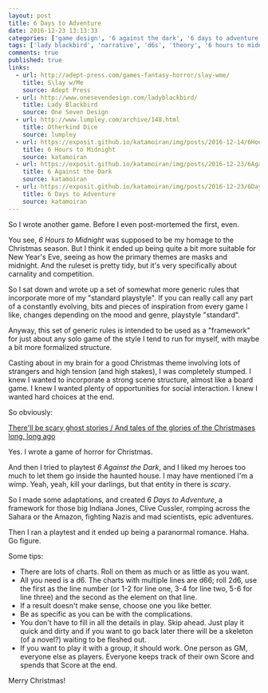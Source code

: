 ```yaml
---
layout: post
title: 6 Days to Adventure
date: 2016-12-23 13:13:33
categories: ['game design', '6 against the dark', '6 days to adventure']
tags: ['lady blackbird', 'narrative', 'd6s', 'theory', '6 hours to midnight']
comments: true
published: true
links:
  - url: http://adept-press.com/games-fantasy-horror/slay-wme/
    title: S\lay w/Me
    source: Adept Press
  - url: http://www.onesevendesign.com/ladyblackbird/
    title: Lady Blackbird
    source: One Seven Design
  - url: http://www.lumpley.com/archive/148.html
    title: Otherkind Dice
    source: lumpley
  - url: https://exposit.github.io/katamoiran/img/posts/2016-12-14/6HoursToMidnight_v1_alpha.pdf
    title: 6 Hours to Midnight
    source: katamoiran
  - url: https://exposit.github.io/katamoiran/img/posts/2016-12-23/6AgainstTheDark_v1_alpha.pdf
    title: 6 Against the Dark
    source: katamoiran
  - url: https://exposit.github.io/katamoiran/img/posts/2016-12-23/6DaysToAdventure_v1_alpha.pdf
    title: 6 Days to Adventure
    source: katamoiran
---
```


So I wrote another game. Before I even post-mortemed the first, even.

You see, *6 Hours to Midnight* was supposed to be my homage to the Christmas season. But I think it ended up being quite a bit more suitable for New Year's Eve, seeing as how the primary themes are masks and midnight. And the ruleset is pretty tidy, but it's very specifically about carnality and competition.

So I sat down and wrote up a set of somewhat more generic rules that incorporate more of my "standard playstyle". If you can really call any part of a constantly evolving, bits and pieces of inspiration from every game I like, changes depending on the mood and genre, playstyle "standard".

Anyway, this set of generic rules is intended to be used as a "framework" for just about any solo game of the style I tend to run for myself, with maybe a bit more formalized structure.

Casting about in my brain for a good Christmas theme involving lots of strangers and high tension (and high stakes), I was completely stumped. I knew I wanted to incorporate a strong scene structure, almost like a board game. I knew I wanted plenty of opportunities for social interaction. I knew I wanted hard choices at the end.

So obviously:

[There'll be scary ghost stories / And tales of the glories of the Christmases long, long ago](https://www.google.com/search?q=scary+ghost+stories+lyrics&oq=scary+ghost+stories+lyrics)

Yes. I wrote a game of horror for Christmas.

And then I tried to playtest *6 Against the Dark*, and I liked my heroes too much to let them go inside the haunted house. I may have mentioned I'm a wimp. Yeah, yeah, kill your darlings, but that entity in there is *scary*.

So I made some adaptations, and created *6 Days to Adventure*, a framework for those big Indiana Jones, Clive Cussler, romping across the Sahara or the Amazon, fighting Nazis and mad scientists, epic adventures.

Then I ran a playtest and it ended up being a paranormal romance. Haha. Go figure.

Some tips:

* There are lots of charts. Roll on them as much or as little as you want.
* All you need is a d6. The charts with multiple lines are d66; roll 2d6, use the first as the line number (or 1-2 for line one, 3-4 for line two, 5-6 for line three) and the second as the element on that line.
* If a result doesn't make sense, choose one you like better.
* Be as specific as you can be with the complications.
* You don't have to fill in all the details in play. Skip ahead. Just play it quick and dirty and if you want to go back later there will be a skeleton (of a novel?) waiting to be fleshed out.
* If you want to play it with a group, it should work. One person as GM, everyone else as players. Everyone keeps track of their own Score and spends that Score at the end.

Merry Christmas!
